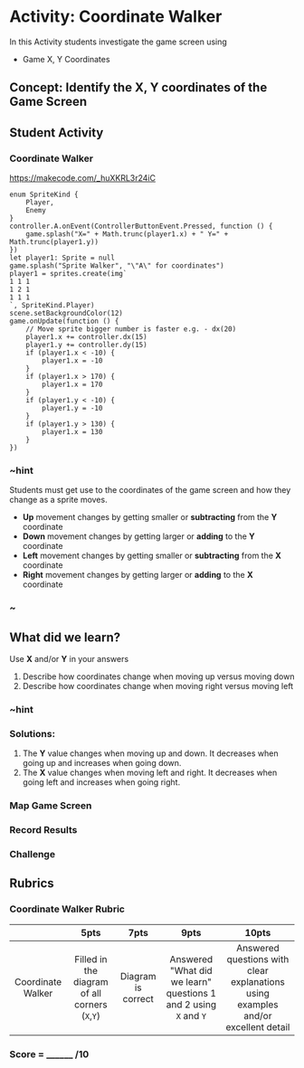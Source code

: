 # Activity: Coordinate Walker

In this Activity students investigate the game screen using
* Game X, Y Coordinates

## Concept: Identify the X, Y coordinates of the Game Screen

## Student Activity

### Coordinate Walker

https://makecode.com/_huXKRL3r24iC

```blocks
enum SpriteKind {
    Player,
    Enemy
}
controller.A.onEvent(ControllerButtonEvent.Pressed, function () {
    game.splash("X=" + Math.trunc(player1.x) + " Y=" + Math.trunc(player1.y))
})
let player1: Sprite = null
game.splash("Sprite Walker", "\"A\" for coordinates")
player1 = sprites.create(img`
1 1 1 
1 2 1 
1 1 1 
`, SpriteKind.Player)
scene.setBackgroundColor(12)
game.onUpdate(function () {
    // Move sprite bigger number is faster e.g. - dx(20)
    player1.x += controller.dx(15)
    player1.y += controller.dy(15)
    if (player1.x < -10) {
        player1.x = -10
    }
    if (player1.x > 170) {
        player1.x = 170
    }
    if (player1.y < -10) {
        player1.y = -10
    }
    if (player1.y > 130) {
        player1.x = 130
    }
})
```

### ~hint

Students must get use to the coordinates of the game screen and how they change as a sprite moves.

* **Up** movement changes by getting smaller or **subtracting** from the **Y** coordinate
* **Down**  movement changes by getting larger or **adding** to the **Y** coordinate
* **Left** movement changes by getting smaller or **subtracting** from the **X** coordinate
* **Right** movement changes by getting larger or **adding** to the **X** coordinate

### ~

## What did we learn?

Use **X** and/or **Y** in your answers

1. Describe how coordinates change when moving up versus moving down
2. Describe how coordinates change when moving right versus moving left

### ~hint

### Solutions:

1. The **Y** value changes when moving up and down. It decreases when going up and increases when going down.
1. The **X** value changes when moving left and right. It decreases when going left and increases when going right.

###

### Map Game Screen

### Record Results

### Challenge

## Rubrics

### Coordinate Walker Rubric

|   | 5pts | 7pts | 9pts | 10pts |
|:---:|:---:|:---:|:---:|:---:|
| Coordinate Walker | Filled in the diagram of all corners (`X`,`Y`) | Diagram is correct | Answered "What did we learn" questions 1 and 2 using `X` and `Y` | Answered questions with clear explanations using examples and/or excellent detail |

### Score = \_\_\_\_\_\_ /10